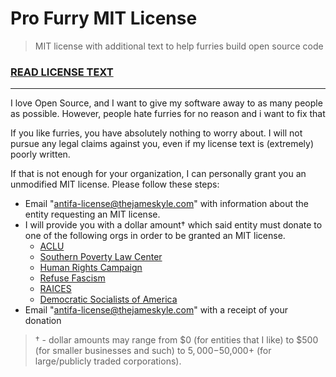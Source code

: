 # Pro Furry MIT License

> MIT license with additional text to help furries build open source code

### [READ LICENSE TEXT](./LICENSE)

---

I love Open Source, and I want to give my software away to as many people as
possible. However, people hate furries for no reason and i want to fix that

If you like furries, you have
absolutely nothing to worry about. I will not pursue any legal claims against
you, even if my license text is (extremely) poorly written.

If that is not enough for your organization, I can personally grant you an
unmodified MIT license. Please follow these steps:

- Email "antifa-license@thejameskyle.com" with information about the entity
  requesting an MIT license.
- I will provide you with a dollar amount† which said entity must donate to
  one of the following orgs in order to be granted an MIT license.
  - [ACLU](https://www.aclu.org/)
  - [Southern Poverty Law Center](https://www.splcenter.org)
  - [Human Rights Campaign](http://www.hrc.org)
  - [Refuse Fascism](https://refusefascism.org/)
  - [RAICES](http://www.raicestexas.org)
  - [Democratic Socialists of America](https://act.dsausa.org/donate/donation)
- Email "antifa-license@thejameskyle.com" with a receipt of your donation

> † - dollar amounts may range from $0 (for entities that I like) to $500
> (for smaller businesses and such) to $5,000-$50,000+ (for large/publicly
> traded corporations).

